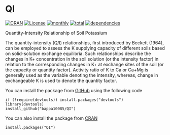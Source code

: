 # QI
[![CRAN](http://www.r-pkg.org/badges/version/QI)](https://CRAN.R-project.org/package=QI) [![License](https://img.shields.io/badge/license-GPL%20%28%3E=%203%29-lightgrey.svg?style=flat)](http://www.gnu.org/licenses/gpl-3.0.html) [![monthly](http://cranlogs.r-pkg.org/badges/QI)]( http://cranlogs.r-pkg.org/badges/QI) [![total](http://cranlogs.r-pkg.org/badges/grand-total/QI)](http://cranlogs.r-pkg.org/badges/grand-total/QI)  [![dependencies](https://tinyverse.netlify.com/badge/QI)](https://CRAN.R-project.org/package=QI)

Quantity-Intensity Relationship of Soil Potassium

The quantity-intensity (Q/I) relationships, first introduced by Beckett (1964), can be employed to assess the K supplying capacity of different soils based on solid-solution exchange equilibria. Such relationships describe the changes in K+ concentration in the soil solution (or the intensity factor) in relation to the corresponding changes in K+ at exchange sites of the soil (or the capacity or quantity factor). Activity ratio of K to Ca or Ca+Mg is generally used as the variable denoting the intensity, whereas, change in exchangeable K is used to denote the quantity factor.

You can install the package from [GitHub](https://github.com/bappa10085/QI) using the following code
```
if (!require(devtools)) install.packages("devtools")
library(devtools)
install_github("bappa10085/QI")
```

You can also install the package from [CRAN](https://cran.r-project.org/web/packages/QI/index.html)
```
install.packages("QI")
```

